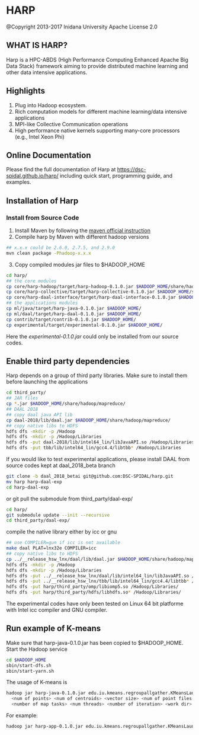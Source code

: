 # HARP

@Copyright 2013-2017 Inidana University
Apache License 2.0

## WHAT IS HARP?

Harp is a HPC-ABDS (High Performance Computing Enhanced Apache Big Data Stack) framework aiming to provide distributed 
machine learning and other data intensive applications. 

## Highlights

1. Plug into Hadoop ecosystem.
2. Rich computation models for different machine learning/data intensive applications
2. MPI-like Collective Communication operations 
4. High performance native kernels supporting many-core processors (e.g., Intel Xeon Phi) 

## Online Documentation

Please find the full documentation of Harp at https://dsc-spidal.github.io/harp/ including quick start, programming guide, and 
examples.

## Installation of Harp 

### Install from Source Code

1. Install Maven by following the [maven official instruction](http://maven.apache.org/install.html)
2. Compile harp by Maven with different hadoop versions
```bash
## x.x.x could be 2.6.0, 2.7.5, and 2.9.0 
mvn clean package -Phadoop-x.x.x
```

3. Copy compiled modules jar files to $HADOOP_HOME 
```bash
cd harp/
## the core modules 
cp core/harp-hadoop/target/harp-hadoop-0.1.0.jar $HADOOP_HOME/share/hadoop/mapreduce/
cp core/harp-collective/target/harp-collective-0.1.0.jar $HADOOP_HOME/share/hadoop/mapreduce/
cp core/harp-daal-interface/target/harp-daal-interface-0.1.0.jar $HADOOP_HOME/share/hadoop/mapreduce/
## the applications modules 
cp ml/java/target/harp-java-0.1.0.jar $HADOOP_HOME/
cp ml/daal/target/harp-daal-0.1.0.jar $HADOOP_HOME/
cp contrib/target/contrib-0.1.0.jar $HADOOP_HOME/ 
cp experimental/target/experimental-0.1.0.jar $HADOOP_HOME/
```

Here the *experimental-0.1.0.jar* could only be installed from our source codes.

## Enable third party dependencies

Harp depends on a group of third party libraries. Make sure to install them before launching the applications

```bash
cd third_party/
## JAR files
cp *.jar $HADOOP_HOME/share/hadoop/mapreduce/
## DAAL 2018
## copy daal java API lib
cp daal-2018/lib/daal.jar $HADOOP_HOME/share/hadoop/mapreduce/
## copy native libs to HDFS
hdfs dfs -mkdir -p /Hadoop
hdfs dfs -mkdir -p /Hadoop/Libraries
hdfs dfs -put daal-2018/lib/intel64_lin/libJavaAPI.so /Hadoop/Libraries
hdfs dfs -put tbb/lib/intel64_lin/gcc4.4/libtbb* /Hadoop/Libraries
```

If you would like to test experimental applications, please install DAAL from source codes kept at daal_2018_beta branch 
```bash
git clone -b daal_2018_betai git@github.com:DSC-SPIDAL/harp.git
mv harp harp-daal-exp
cd harp-daal-exp
```

or git pull the submodule from third_party/daal-exp/
```bash
cd harp/
git submodule update --init --recursive
cd third_party/daal-exp/
```

compile the native library either by icc or gnu
```bash
## use COMPILER=gun if icc is not available
make daal PLAT=lnx32e COMPILER=icc
## copy native libs to HDFS 
cp ../__release_hsw_lnx/daal/lib/daal.jar $HADOOP_HOME/share/hadoop/mapreduce/
hdfs dfs -mkdir -p /Hadoop
hdfs dfs -mkdir -p /Hadoop/Libraries
hdfs dfs -put ../__release_hsw_lnx/daal/lib/intel64_lin/libJavaAPI.so /Hadoop/Libraries
hdfs dfs -put ../__release_hsw_lnx/tbb/lib/intel64_lin/gcc4.4/libtbb* /Hadoop/Libraries
hdfs dfs -put harp/third_party/omp/libiomp5.so /Hadoop/Libraries/
hdfs dfs -put harp/third_party/hdfs/libhdfs.so* /Hadoop/Libraries/
```

The experimental codes have only been tested on Linux 64 bit platforme with Intel icc compiler and GNU compiler.

## Run example of K-means

Make sure that harp-java-0.1.0.jar has been copied to $HADOOP_HOME.
Start the Hadoop service
```bash
cd $HADOOP_HOME
sbin/start-dfs.sh
sbin/start-yarn.sh
```

The usage of K-means is 
```bash
hadoop jar harp-java-0.1.0.jar edu.iu.kmeans.regroupallgather.KMeansLauncher
  <num of points> <num of centroids> <vector size> <num of point files per worker>
  <number of map tasks> <num threads> <number of iteration> <work dir> <local points dir>
```

For example:
```bash
hadoop jar harp-app-0.1.0.jar edu.iu.kmeans.regroupallgather.KMeansLauncher 1000 10 100 5 2 2 10 /kmeans /tmp/kmeans
```

